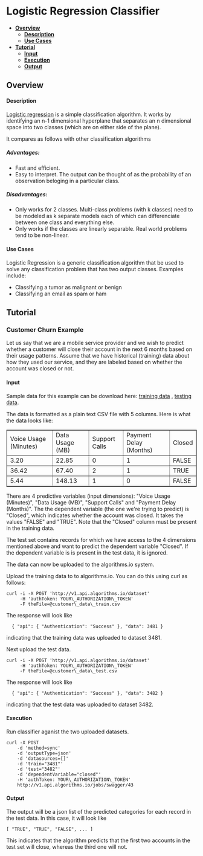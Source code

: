# Logistic Regression Classifier
- **[Overview](#Overview)**
  - **[Description](#Description)**
  - **[Use Cases](#UseCases)**
- **[Tutorial](#Tutorial)**
  - **[Input](#Input)**
  - **[Execution](#Execution)**
  - **[Output](#Output)**

## <a id="Overview">Overview</a>
#### <a id="Description">Description</a>
[Logistic regression](http://en.wikipedia.org/wiki/Logistic_regression) is a
simple classification algorithm. It works by identifying an n-1 dimensional
hyperplane that separates an n dimensional space into two classes (which are on
either side of the plane).

It compares as follows with other classification algorithms

##### Advantages:
* Fast and efficient.
* Easy to interpret. The output can be thought of as the probability of an
  observation beloging in a particular class.

##### Disadvantages:
* Only works for 2 classes. Multi-class problems (with k classes) need to be
  modeled as k separate models each of which can differenciate between one
  class and everything else.
* Only works if the classes are linearly separable. Real world problems tend to
  be non-linear.

#### <a id="UseCases">Use Cases</a>
Logistic Regression is a generic classification algorithm that be used to solve any classification problem that has two output classes. Examples include:
* Classifying a tumor as malignant or benign
* Classifying an email as spam or ham

## <a id="Tutorial">Tutorial</a>

### Customer Churn Example

Let us say that we are a mobile service provider and we wish to predict whether
a customer will close their account in the next 6 months based on their usage
patterns. Assume that we have historical (training) data about how they used
our service, and they are labeled based on whether the account was closed or
not.

#### <a id="Input">Input</a>

Sample data for this example can be download here: [training
data](https://s3.amazonaws.com/sample_dataset.algorithms.io/customer_data_train.csv)
, [testing
data](https://s3.amazonaws.com/sample_dataset.algorithms.io/customer_data_test.csv).

The data is formatted as a plain text CSV file with 5 columns. Here is what the
data looks like:

<table border="1">
<tr><td>Voice Usage (Minutes)</td><td>Data Usage (MB)</td><td>Support Calls</td><td>Payment Delay (Months)</td><td>Closed</td></tr>
<tr><td>3.20</td><td>22.85</td><td>0</td><td>1</td><td>FALSE</td></tr>
<tr><td>36.42</td><td>67.40</td><td>2</td><td>1</td><td>TRUE</td></tr>
<tr><td>5.44</td><td>148.13</td><td>1</td><td>0</td><td>FALSE</td></tr>
</table>

There are 4 predictive variables (input dimensions): "Voice Usage (Minutes)",
"Data Usage (MB)", "Support Calls" and "Payment Delay (Months)".  The the
dependent variable (the one we're trying to predict) is "Closed", which
indicates whether the account was closed. It takes the values "FALSE" and
"TRUE". Note that the "Closed" column must be present in the training data. 

The test set contains records for which we have access to the 4 dimensions
mentioned above and want to predict the dependent variable "Closed". If the
dependent variable is is present in the test data, it is ignored.

The data can now be uploaded to the algorithms.io system.

Upload the training data to to algorithms.io. You can do this using curl as follows:

	curl -i -X POST 'http://v1.api.algorithms.io/dataset' 
	     -H 'authToken: YOUR\_AUTHORIZATION\_TOKEN'  
	     -F theFile=@customer\_data\_train.csv

The response will look like

	  { "api": { "Authentication": "Success" }, "data": 3481 }

indicating that the training data was uploaded to dataset 3481.

Next upload the test data.

	curl -i -X POST 'http://v1.api.algorithms.io/dataset' 
	     -H 'authToken: YOUR\_AUTHORIZATION\_TOKEN'  
	     -F theFile=@customer\_data\_test.csv

The response will look like

	  { "api": { "Authentication": "Success" }, "data": 3482 }

indicating that the test data was uploaded to dataset 3482.

#### <a id="Execution">Execution</a>
Run classifier aganist the two uploaded datasets.

	curl -X POST 
		-d 'method=sync' 
		-d 'outputType=json' 
		-d 'datasources=[]' 
		-d 'train="3481"' 
		-d 'test="3482"' 
		-d 'dependentVariable="closed"' 
		-H 'authToken: YOUR\_AUTHORIZATION\_TOKEN'  
		http://v1.api.algorithms.io/jobs/swagger/43

#### <a id="Output">Output</a>

The output will be a json list of the predicted categories for each record in
the test data. In this case, it will look like

	[ "TRUE", "TRUE", "FALSE", ... ]

This indicates that the algorithm predicts that the first two accounts in the
test set will close, whereas the third one will not.
